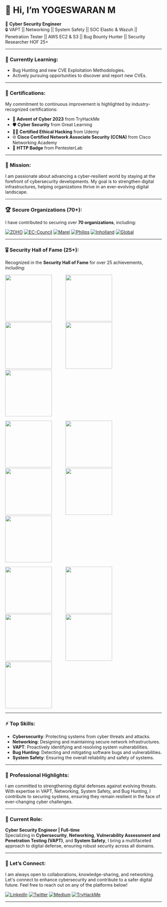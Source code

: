 # 👋 Hi, I’m YOGESWARAN M

🚀 **Cyber Security Engineer**  
🔒 VAPT || Networking || System Safety || SOC Elastic & Wazuh || Penetration Tester || AWS EC2 & S3 || Bug Bounty Hunter || Security Researcher HOF 25+

---

### 🌱 **Currently Learning:**
- Bug Hunting and new CVE Exploitation Methodologies.
- Actively pursuing opportunities to discover and report new CVEs.

---

### 📜 **Certifications:**
My commitment to continuous improvement is highlighted by industry-recognized certifications:

- 🏅 **Advent of Cyber 2023** from TryHackMe
- 🛡️ **Cyber Security** from Great Learning
- 🧑‍💻 **Certified Ethical Hacking** from Udemy
- 🌐 **Cisco Certified Network Associate Security (CCNA)** from Cisco Networking Academy
- 🔑 **HTTP Badge** from PentesterLab

---

### 🎯 **Mission:**
I am passionate about advancing a cyber-resilient world by staying at the forefront of cybersecurity developments. My goal is to strengthen digital infrastructures, helping organizations thrive in an ever-evolving digital landscape.

---

### 🏆 **Secure Organizations (70+):**
I have contributed to securing over **70 organizations**, including:

[![ZOHO](https://img.shields.io/badge/ZOHO-31A2DC?style=for-the-badge&logo=zoho&logoColor=white)](https://www.zoho.com)
[![EC-Council](https://img.shields.io/badge/EC--Council-FF0000?style=for-the-badge&logo=ec-council&logoColor=white)](https://www.eccouncil.org)
[![Marel](https://img.shields.io/badge/Marel-0078D4?style=for-the-badge&logo=marel&logoColor=white)](https://www.marel.com)
[![Philips](https://img.shields.io/badge/Philips-0A75B9?style=for-the-badge&logo=philips&logoColor=white)](https://www.philips.com)
[![Inholland](https://img.shields.io/badge/Inholland-860A2B?style=for-the-badge&logo=inholland&logoColor=white)](https://www.inholland.nl)
[![Global](https://img.shields.io/badge/Global-1F77B4?style=for-the-badge&logo=global&logoColor=white)](https://www.global.com)

---

### 🎖️ **Security Hall of Fame (25+):**
Recognized in the **Security Hall of Fame** for over 25 achievements, including:

<p>
    <img src="https://media.licdn.com/dms/image/v2/D5622AQF_pgi4MdO0EA/feedshare-shrink_800/feedshare-shrink_800/0/1727326560493?e=1730332800&v=beta&t=rlcs_OHe8ieB13c5iEzHSMVB9Mm7DXIWM2Ay-XHOcMQ" width="150" height="150" style="margin-right: 40px;">
    <img src="https://media.licdn.com/dms/image/v2/D5622AQFpuW3hFIkmSg/feedshare-shrink_800/feedshare-shrink_800/0/1726636332961?e=1730332800&v=beta&t=3nQ_e7q8-_IBeUGi1OWJdvA_pfIVvVKykY_4Jv9TsNw" width="150" height="150" style="margin-right: 40px;">
    <img src="https://media.licdn.com/dms/image/v2/D5622AQEvDRTJTHookA/feedshare-shrink_800/feedshare-shrink_800/0/1725803310627?e=1730332800&v=beta&t=RWjAzlns09HuUtO7P06UgMChmlLcRvu_JvLlPcCSydc" width="150" height="150" style="margin-right: 40px;">
    <img src="https://media.licdn.com/dms/image/v2/D5622AQG6aIgvngvXVA/feedshare-shrink_2048_1536/feedshare-shrink_2048_1536/0/1725336784522?e=1730332800&v=beta&t=BFSQFdAmkolxmukVWnYhT0XQ-dSHPm7SNguVvAbFgJg" width="150" height="150" style="margin-right: 40px;">
    <img src="https://media.licdn.com/dms/image/v2/D4D22AQG9d3_dBQ9R8Q/feedshare-shrink_800/feedshare-shrink_800/0/1724907463877?e=1730332800&v=beta&t=gM3xivQx8laUoZR5icUBjkSftOG_FlwNxX7BSPSW5BM" width="150" height="150">
</p>

<p>
    <img src="https://via.placeholder.com/150" width="150" height="150" style="margin-right: 40px;">
    <img src="https://via.placeholder.com/150" width="150" height="150" style="margin-right: 40px;">
    <img src="https://via.placeholder.com/150" width="150" height="150" style="margin-right: 40px;">
    <img src="https://via.placeholder.com/150" width="150" height="150" style="margin-right: 40px;">
    <img src="https://via.placeholder.com/150" width="150" height="150">
</p>

<p>
    <img src="https://via.placeholder.com/150" width="150" height="150" style="margin-right: 40px;">
    <img src="https://via.placeholder.com/150" width="150" height="150" style="margin-right: 40px;">
    <img src="https://via.placeholder.com/150" width="150" height="150" style="margin-right: 40px;">
    <img src="https://via.placeholder.com/150" width="150" height="150" style="margin-right: 40px;">
    <img src="https://via.placeholder.com/150" width="150" height="150">
</p>

<!-- Continue adding more rows as needed -->

---

### ⚡ **Top Skills:**
- **Cybersecurity**: Protecting systems from cyber threats and attacks.
- **Networking**: Designing and maintaining secure network infrastructures.
- **VAPT**: Proactively identifying and resolving system vulnerabilities.
- **Bug Hunting**: Detecting and mitigating software bugs and vulnerabilities.
- **System Safety**: Ensuring the overall reliability and safety of systems.

---

### 💼 **Professional Highlights:**
I am committed to strengthening digital defenses against evolving threats. With expertise in VAPT, Networking, System Safety, and Bug Hunting, I contribute to securing systems, ensuring they remain resilient in the face of ever-changing cyber challenges.

---

### 🔧 **Current Role:**
**Cyber Security Engineer | Full-time**  
Specializing in **Cybersecurity**, **Networking**, **Vulnerability Assessment and Penetration Testing (VAPT)**, and **System Safety**, I bring a multifaceted approach to digital defense, ensuring robust security across all domains.

---

### 🤝 **Let’s Connect:**
I am always open to collaborations, knowledge-sharing, and networking. Let's connect to enhance cybersecurity and contribute to a safer digital future. Feel free to reach out on any of the platforms below!

[![LinkedIn](https://img.shields.io/badge/LinkedIn-0077B5?style=for-the-badge&logo=linkedin&logoColor=white)](https://www.linkedin.com/in/yogeswaran-m/)
[![Twitter](https://img.shields.io/badge/X-1DA1F2?style=for-the-badge&logo=x&logoColor=white)](https://x.com/Yogeshwaran2022)
[![Medium](https://img.shields.io/badge/Medium-12100E?style=for-the-badge&logo=medium&logoColor=white)](https://medium.com/@yogeswaran.m)
[![TryHackMe](https://img.shields.io/badge/TryHackMe-212C42?style=for-the-badge&logo=tryhackme&logoColor=white)](https://tryhackme.com/p/yogeswaran.m.20)

---
